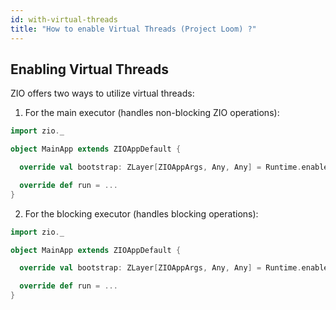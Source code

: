 ```yaml
---
id: with-virtual-threads
title: "How to enable Virtual Threads (Project Loom) ?"
---
```


## Enabling Virtual Threads

ZIO offers two ways to utilize virtual threads:

1. For the main executor (handles non-blocking ZIO operations):
```scala
import zio._

object MainApp extends ZIOAppDefault {

  override val bootstrap: ZLayer[ZIOAppArgs, Any, Any] = Runtime.enableLoomBasedExecutor

  override def run = ...
}
```

2. For the blocking executor (handles blocking operations):
```scala
import zio._

object MainApp extends ZIOAppDefault {

  override val bootstrap: ZLayer[ZIOAppArgs, Any, Any] = Runtime.enableLoomBasedBlockingExecutor

  override def run = ...
}
```


